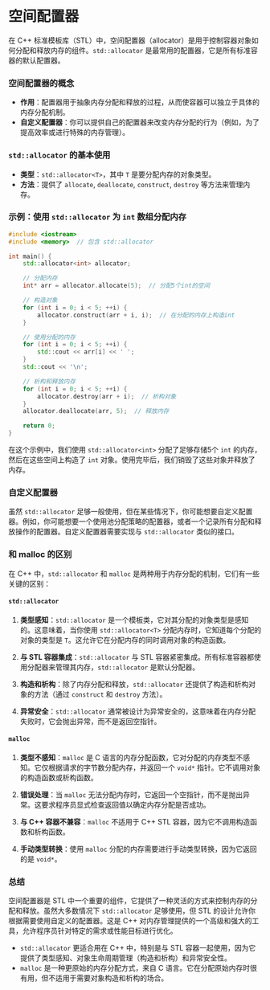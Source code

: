 # 空间配置器

在 C++ 标准模板库（STL）中，空间配置器（allocator）是用于控制容器对象如何分配和释放内存的组件。`std::allocator` 是最常用的配置器，它是所有标准容器的默认配置器。

### 空间配置器的概念

- **作用**：配置器用于抽象内存分配和释放的过程，从而使容器可以独立于具体的内存分配机制。
- **自定义配置器**：你可以提供自己的配置器来改变内存分配的行为（例如，为了提高效率或进行特殊的内存管理）。

### `std::allocator` 的基本使用

- **类型**：`std::allocator<T>`，其中 `T` 是要分配内存的对象类型。
- **方法**：提供了 `allocate`, `deallocate`, `construct`, `destroy` 等方法来管理内存。

### 示例：使用 `std::allocator` 为 `int` 数组分配内存

```cpp
#include <iostream>
#include <memory>  // 包含 std::allocator

int main() {
    std::allocator<int> allocator;

    // 分配内存
    int* arr = allocator.allocate(5);  // 分配5个int的空间

    // 构造对象
    for (int i = 0; i < 5; ++i) {
        allocator.construct(arr + i, i);  // 在分配的内存上构造int
    }

    // 使用分配的内存
    for (int i = 0; i < 5; ++i) {
        std::cout << arr[i] << ' ';
    }
    std::cout << '\n';

    // 析构和释放内存
    for (int i = 0; i < 5; ++i) {
        allocator.destroy(arr + i);  // 析构对象
    }
    allocator.deallocate(arr, 5);  // 释放内存

    return 0;
}
```

在这个示例中，我们使用 `std::allocator<int>` 分配了足够存储5个 `int` 的内存，然后在这些空间上构造了 `int` 对象。使用完毕后，我们销毁了这些对象并释放了内存。

### 自定义配置器

虽然 `std::allocator` 足够一般使用，但在某些情况下，你可能想要自定义配置器。例如，你可能想要一个使用池分配策略的配置器，或者一个记录所有分配和释放操作的配置器。自定义配置器需要实现与 `std::allocator` 类似的接口。

### 和 malloc 的区别

在 C++ 中，`std::allocator` 和 `malloc` 是两种用于内存分配的机制，它们有一些关键的区别：

#### `std::allocator`

1. **类型感知**：`std::allocator` 是一个模板类，它对其分配的对象类型是感知的。这意味着，当你使用 `std::allocator<T>` 分配内存时，它知道每个分配的对象的类型是 `T`。这允许它在分配内存的同时调用对象的构造函数。

2. **与 STL 容器集成**：`std::allocator` 与 STL 容器紧密集成。所有标准容器都使用分配器来管理其内存，`std::allocator` 是默认分配器。

3. **构造和析构**：除了内存分配和释放，`std::allocator` 还提供了构造和析构对象的方法（通过 `construct` 和 `destroy` 方法）。

4. **异常安全**：`std::allocator` 通常被设计为异常安全的，这意味着在内存分配失败时，它会抛出异常，而不是返回空指针。

#### `malloc`

1. **类型不感知**：`malloc` 是 C 语言的内存分配函数，它对分配的内存类型不感知。它仅根据请求的字节数分配内存，并返回一个 `void*` 指针。它不调用对象的构造函数或析构函数。

2. **错误处理**：当 `malloc` 无法分配内存时，它返回一个空指针，而不是抛出异常。这要求程序员显式检查返回值以确定内存分配是否成功。

3. **与 C++ 容器不兼容**：`malloc` 不适用于 C++ STL 容器，因为它不调用构造函数和析构函数。

4. **手动类型转换**：使用 `malloc` 分配的内存需要进行手动类型转换，因为它返回的是 `void*`。

### 总结

空间配置器是 STL 中一个重要的组件，它提供了一种灵活的方式来控制内存的分配和释放。虽然大多数情况下 `std::allocator` 足够使用，但 STL 的设计允许你根据需要使用自定义的配置器。这是 C++ 对内存管理提供的一个高级和强大的工具，允许程序员针对特定的需求或性能目标进行优化。

- `std::allocator` 更适合用在 C++ 中，特别是与 STL 容器一起使用，因为它提供了类型感知、对象生命周期管理（构造和析构）和异常安全性。
- `malloc` 是一种更原始的内存分配方式，来自 C 语言。它在分配原始内存时很有用，但不适用于需要对象构造和析构的场合。
